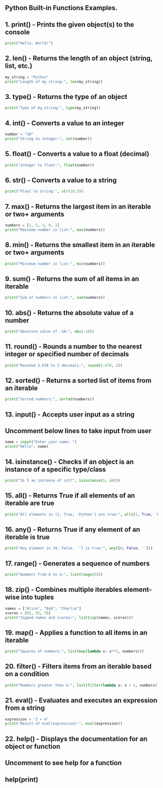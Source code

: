 ## Python Built-in Functions Examples.

## 1. print() - Prints the given object(s) to the console
```python
print("Hello, World!")
```

## 2. len() - Returns the length of an object (string, list, etc.)

```python
my_string = "Python"
print("Length of my_string:", len(my_string))
```

## 3. type() - Returns the type of an object
```python
print("Type of my_string:", type(my_string))
```
## 4. int() - Converts a value to an integer
```python
number = "10"
print("String to integer:", int(number))
```

## 5. float() - Converts a value to a float (decimal)
```python
print("Integer to float:", float(number))
```

## 6. str() - Converts a value to a string
```python
print("Float to string:", str(10.5))
```

## 7. max() - Returns the largest item in an iterable or two+ arguments
```python
numbers = [1, 5, 3, 9, 2]
print("Maximum number in list:", max(numbers))
```

## 8. min() - Returns the smallest item in an iterable or two+ arguments
```python
print("Minimum number in list:", min(numbers))
```

## 9. sum() - Returns the sum of all items in an iterable
```python
print("Sum of numbers in list:", sum(numbers))
```

## 10. abs() - Returns the absolute value of a number
```python
print("Absolute value of -10:", abs(-10))
```

## 11. round() - Rounds a number to the nearest integer or specified number of decimals
```python
print("Rounded 5.678 to 2 decimals:", round(5.678, 2))
```

## 12. sorted() - Returns a sorted list of items from an iterable
```python
print("Sorted numbers:", sorted(numbers))
```
## 13. input() - Accepts user input as a string
## Uncomment below lines to take input from user
```python
name = input("Enter your name: ")
print("Hello", name)
```

## 14. isinstance() - Checks if an object is an instance of a specific type/class
```python
print("Is 5 an instance of int?", isinstance(5, int))
```

## 15. all() - Returns True if all elements of an iterable are true
```python
print("All elements in [1, True, 'Python'] are true:", all([1, True, 'Python']))
```

## 16. any() - Returns True if any element of an iterable is true
```python
print("Any element in [0, False, ''] is true:", any([0, False, '']))
```

## 17. range() - Generates a sequence of numbers
```python
print("Numbers from 0 to 4:", list(range(5)))
```

## 18. zip() - Combines multiple iterables element-wise into tuples
```python
names = ["Alice", "Bob", "Charlie"]
scores = [85, 92, 78]
print("Zipped names and scores:", list(zip(names, scores)))
```

## 19. map() - Applies a function to all items in an iterable
```python
print("Squares of numbers:", list(map(lambda x: x**2, numbers)))
```

## 20. filter() - Filters items from an iterable based on a condition
```python
print("Numbers greater than 5:", list(filter(lambda x: x > 5, numbers)))
```

## 21. eval() - Evaluates and executes an expression from a string
```python
expression = "3 + 4"
print("Result of eval(expression):", eval(expression))
```

## 22. help() - Displays the documentation for an object or function
## Uncomment to see help for a function
## help(print)

